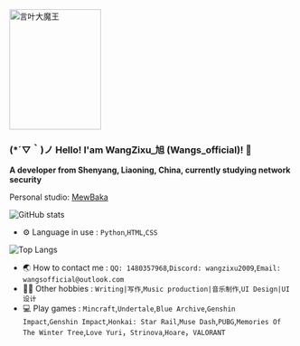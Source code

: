 <img src="https://s3.bmp.ovh/imgs/2024/10/25/7cd326afa68c3c6a.png" width="162" height="213.2" alt="言叶大魔王">

### (*´▽｀)ノ Hello! I'am WangZixu_旭 (Wangs_official)! 👋

**A developer from Shenyang, Liaoning, China, currently studying network security**

Personal studio: [MewBaka](https://github.com/MewBaka)

![GitHub stats](https://github-readme-stats.vercel.app/api?username=wangs-official&show_icons=true)

- ⚙️ Language in use : `Python`,`HTML`,`CSS`

![Top Langs](https://github-readme-stats.vercel.app/api/top-langs/?username=wangs-official&layout=compact)

- 🌏 How to contact me : `QQ: 1480357968`,`Discord: wangzixu2009`,`Email: wangsofficial@outlook.com`
- ✍🏻 Other hobbies : `Writing|写作`,`Music production|音乐制作`,`UI Design|UI设计`
- 💻 Play games : `Mincraft`,`Undertale`,`Blue Archive`,`Genshin Impact`,`Genshin Impact`,`Honkai: Star Rail`,`Muse Dash`,`PUBG`,`Memories Of The Winter Tree`,`Love Yuri`，`Strinova`,`Hoare`，`VALORANT`
